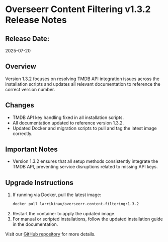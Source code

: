 # Overseerr Content Filtering v1.3.2 Release Notes

## Release Date: 
2025-07-20

## Overview

Version 1.3.2 focuses on resolving TMDB API integration issues across the installation scripts and updates all relevant documentation to reference the correct version number.

## Changes

- TMDB API key handling fixed in all installation scripts.
- All documentation updated to reference version 1.3.2.
- Updated Docker and migration scripts to pull and tag the latest image correctly.

## Important Notes

- Version 1.3.2 ensures that all setup methods consistently integrate the TMDB API, preventing service disruptions related to missing API keys.

## Upgrade Instructions

1. If running via Docker, pull the latest image:
   ```bash
   docker pull larrikinau/overseerr-content-filtering:1.3.2
   ```
2. Restart the container to apply the updated image.
3. For manual or scripted installations, follow the updated installation guide in the documentation.

Visit our [GitHub repository](https://github.com/Larrikinau/overseerr-content-filtering) for more details.
